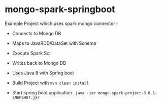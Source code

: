 # mongo-spark-springboot
Example Project which uses spark mongo connector !

- Connects to Mongo DB
- Maps to JavaRDD/DataSet with Schema
- Execute Spark Sql
- Writes back to Mongo DB
- Uses Java 8 with Spring boot


- Build Project with 
``` mvn clean install ```

- Start spring boot application 
``` java -jar mongo-spark-project-0.0.1-SNAPSHOT.jar```


